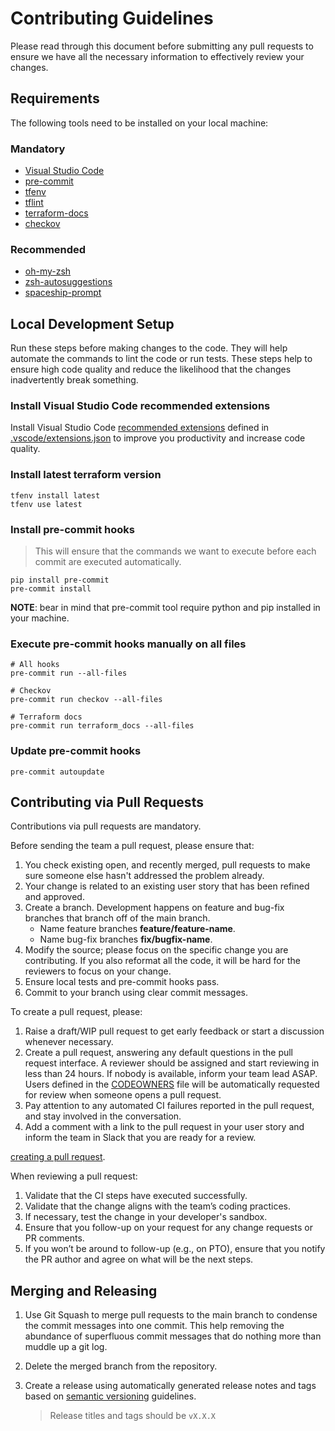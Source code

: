 # Contributing Guidelines

Please read through this document before submitting any pull requests to ensure we have all the necessary information to effectively review your changes.

## Requirements

The following tools need to be installed on your local machine:

### Mandatory

* [Visual Studio Code](https://code.visualstudio.com/)
* [pre-commit](https://pre-commit.com/)
* [tfenv](https://github.com/tfutils/tfenv)
* [tflint](https://github.com/terraform-linters/tflint)
* [terraform-docs](https://github.com/terraform-docs/terraform-docs)
* [checkov](https://github.com/bridgecrewio/checkov)

### Recommended

* [oh-my-zsh](https://ohmyz.sh/)
* [zsh-autosuggestions](https://github.com/zsh-users/zsh-autosuggestions)
* [spaceship-prompt](https://github.com/spaceship-prompt/spaceship-prompt)

## Local Development Setup

Run these steps before making changes to the code. They will help automate the commands to lint the code or run tests. These steps help to ensure high code quality and reduce the likelihood that the changes inadvertently break something.

### Install Visual Studio Code recommended extensions

Install Visual Studio Code [recommended extensions](https://code.visualstudio.com/docs/editor/extension-marketplace#_recommended-extensions) defined in [.vscode/extensions.json](.vscode/extensions.json) to improve you productivity and increase code quality.

### Install latest terraform version

```shell
tfenv install latest
tfenv use latest
```

### Install pre-commit hooks

> This will ensure that the commands we want to execute before each commit are executed automatically.

```shell
pip install pre-commit
pre-commit install
```

**NOTE**: bear in mind that pre-commit tool require python and pip installed in your machine.

### Execute pre-commit hooks manually on all files

```shell
# All hooks
pre-commit run --all-files

# Checkov
pre-commit run checkov --all-files

# Terraform docs
pre-commit run terraform_docs --all-files
```

### Update pre-commit hooks

```shell
pre-commit autoupdate
```

## Contributing via Pull Requests

Contributions via pull requests are mandatory.

Before sending the team a pull request, please ensure that:

1. You check existing open, and recently merged, pull requests to make sure someone else hasn't addressed the problem already.
1. Your change is related to an existing user story that has been refined and approved.
1. Create a branch. Development happens on feature and bug-fix branches that branch off of the main branch.
    * Name feature branches **feature/feature-name**.
    * Name bug-fix branches **fix/bugfix-name**.
1. Modify the source; please focus on the specific change you are contributing. If you also reformat all the code, it will be hard for the reviewers to focus on your change.
1. Ensure local tests and pre-commit hooks pass.
1. Commit to your branch using clear commit messages.

To create a pull request, please:

1. Raise a draft/WIP pull request to get early feedback or start a discussion whenever necessary.
1. Create a pull request, answering any default questions in the pull request interface. A reviewer should be assigned and start reviewing in less than 24 hours. If nobody is available, inform your team lead ASAP. Users defined in the [CODEOWNERS](./CODEOWNERS) file will be automatically requested for review when someone opens a pull request.
1. Pay attention to any automated CI failures reported in the pull request, and stay involved in the conversation.
1. Add a comment with a link to the pull request in your user story and inform the team in Slack that you are ready for a review.

[creating a pull request](https://help.github.com/articles/creating-a-pull-request/).

When reviewing a pull request:

1. Validate that the CI steps have executed successfully.
1. Validate that the change aligns with the team’s coding practices.
1. If necessary, test the change in your developer's sandbox.
1. Ensure that you follow-up on your request for any change requests or PR comments.
1. If you won’t be around to follow-up (e.g., on PTO), ensure that you notify the PR author and agree on what will be the next steps.

## Merging and Releasing

1. Use Git Squash to merge pull requests to the main branch to condense the commit messages into one commit. This help removing the abundance of superfluous commit messages that do nothing more than muddle up a git log.
1. Delete the merged branch from the repository.
1. Create a release using automatically generated release notes and tags based on [semantic versioning](https://semver.org/) guidelines.

    > Release titles and tags should be `vX.X.X`

